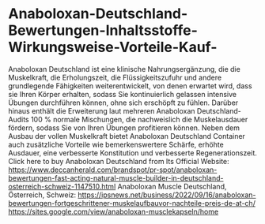 # Anaboloxan-Deutschland-Bewertungen-Inhaltsstoffe-Wirkungsweise-Vorteile-Kauf-
Anaboloxan Deutschland ist eine klinische Nahrungsergänzung, die die Muskelkraft, die Erholungszeit, die Flüssigkeitszufuhr und andere grundlegende Fähigkeiten weiterentwickelt, von denen erwartet wird, dass sie Ihren Körper erhalten, sodass Sie kontinuierlich gelassen intensive Übungen durchführen können, ohne sich erschöpft zu fühlen. Darüber hinaus enthält die Erweiterung laut mehreren Anaboloxan Deutschland-Audits 100 % normale Mischungen, die nachweislich die Muskelausdauer fördern, sodass Sie von Ihren Übungen profitieren können. Neben dem Ausbau der vollen Muskelkraft bietet Anaboloxan Deutschland Container auch zusätzliche Vorteile wie bemerkenswertere Schärfe, erhöhte Ausdauer, eine verbesserte Konstitution und verbesserte Regenerationszeit. Click here to buy Anaboloxan Deutschland from Its Official Website: https://www.deccanherald.com/brandspot/pr-spot/anaboloxan-bewertungen-fast-acting-natural-muscle-builder-in-deutschland-osterreich-schweiz-1147510.html  Anaboloxan Muscle Deutschland, Österreich, Schweiz: https://ipsnews.net/business/2022/09/16/anaboloxan-bewertungen-fortgeschrittener-muskelaufbauvor-nachteile-preis-de-at-ch/  https://sites.google.com/view/anaboloxan-musclekapseln/home
